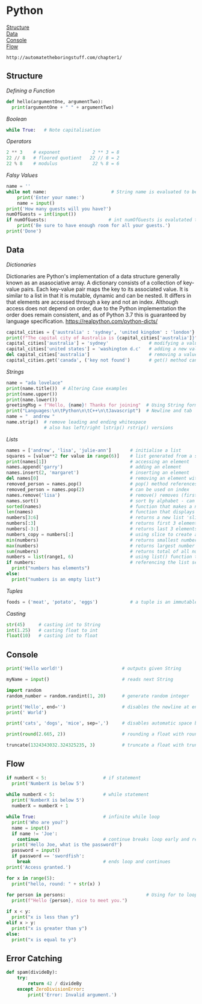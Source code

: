# Python

[Structure](#structure)\
[Data](#data)\
[Console](#console)\
[Flow](#flow)

```
http://automatetheboringstuff.com/chapter1/
```
## Structure

*Defining a Function*
```python
def hello(argumentOne, argumentTwo):
  print(argumentOne + " " + argumentTwo)
```

*Boolean*
```python
while True:   # Note capitalisation
```

*Operators*
```python
2 ** 3    # exponent            2 ** 3 = 8
22 // 8   # floored quotient   22 // 8 = 2
22 % 8    # modulus             22 % 8 = 6
```
*Falsy Values*
```python
name = ''
while not name:                        # String name is evaluated to be true if it is not empty
    print('Enter your name:')
    name = input()
print('How many guests will you have?')
numOfGuests = int(input())
if numOfGuests:                       # int numOfGuests is evalutated to be true of not 0
    print('Be sure to have enough room for all your guests.')
print('Done')
```
## Data

*Dictionaries*  

Dictionaries are Python's implementation of a data structure generally known as an asasociative array. A dictionary consists of a collection of key-value pairs. Each key-value pair maps the key to its associated value. It is similar to a list in that it is mutable, dynamic and can be nested. It differs in that elements are accessed through a key and not an index. Although access does not depend on order, due to the Python implementation the order does remain consistent, and as of Python 3.7 this is guaranteed by language specification. https://realpython.com/python-dicts/

```python
capital_cities = {'australia' : 'sydney', 'united kingdom' : 'london'}     # defining a dictionary
print(f"The capital city of Australia is {capital_cities['australia']}")   # accessing the value for a key
capital_cities['australia'] = 'sydney'               # modifying a value
capital_cities['united states'] = 'washington d.c'   # adding a new value
del capital_cities['australia']                      # removing a value using del statement
capital_cities.get('canada', ('key not found')       # get() method can be used wihtout causing crash if key doesn't exist
```

*Strings*
```python
name = "ada lovelace"
print(name.title())  # Altering Case examples
print(name.upper())
print(name.lower())
greetingMsg = f"Hello, {name}! Thanks for joining"  # Using String format
print("Languages:\n\tPython\n\tC++\n\tJavascript")  # Newline and tab
name = "  andrew "
name.strip()  # remove leading and ending whitespace
              # also has left/right lstrip() rstrip() versions
```

*Lists*
```python
names = ['andrew', 'lisa', 'julie-ann']       # initialise a list
squares = [value**2 for value in range(6)]    # list generated from a sequence in 1 line, called list comprehension
print(names[1])                               # accessing an element
names.append('garry')                         # adding an element
names.insert(2, 'margaret')                   # inserting an element
del names[0]                                  # removing an element with del statement and index
removed_person = names.pop()                  # pop() method references element and then removes
removed_person = names.pop(2)                 # can be used on index
names.remove('lisa')                          # remove() removes (first) matching element
names.sort()                                  # sort by alphabet - can take parameter reverse=True
sorted(names)                                 # function that makes a new copy of list that is sorted
len(names)                                    # function that displays amount of elements in list (length)
numbers[3:6]                                  # returns a new list 'slice', starting (inclusive) and ending (exclusive)
numbers[:3]                                   # returns first 3 elements
numbers[-3:]                                  # returns last 3 elements
numbers_copy = numbers[:]                     # using slice to create a new list that is a copy of an original
min(numbers)                                  # returns smallest number
max(numbers)                                  # returns largest number
sum(numbers)                                  # returns total of all numbers in the list
numbers = list(range1, 6)                     # using list() function to convert a range data type straight to a list
if numbers:                                   # referencing the list serves as boolean expression whether it is empty
  print("numbers has elements")
else:
  print("numbers is an empty list")
```

*Tuples*
```python
foods = ('meat', 'potato', 'eggs')            # a tuple is an immutable list, created using round brackets 
```

*Casting*
```python
str(45)     # casting int to String 
int(1.25)   # casting float to int
float(10)   # casting int to float
```
## Console

```python
print('Hello world!')                      # outputs given String

myName = input()                           # reads next String

import random
random_number = random.randint(1, 20)      # generate random integer

print('Hello', end='')                     # disables the newline at end of print statement
print(' World')

print('cats', 'dogs', 'mice', sep=',')     # disables automatic space between values

print(round(2.665, 2))                     # rounding a float with round()

truncate(1324343032.324325235, 3)          # truncate a float with truncate()

```

## Flow

```python
if numberX < 5:                     # if statement
  print('NumberX is below 5')
 
while numberX < 5:                  # while statement
  print('NumberX is below 5')
  numberX = numberX + 1

while True:                         # infinite while loop
  print('Who are you?')
  name = input()
  if name != 'Joe':
    continue                        # continue breaks loop early and returns to start of while
  print('Hello Joe, what is the password?')
  password = input()
  if password == 'swordfish':
    break                           # ends loop and continues
print('Access granted.')

for x in range(5):
  print("hello, round: " + str(x) )
  
for person in persons:                              # Using for to loop through a list
  print(f"Hello {person}, nice to meet you.")
```

```python
if x < y:
  print("x is less than y")
elif x > y:
  print("x is greater than y")
else:
  print("x is equal to y")
 ```

## Error Catching

```python
def spam(divideBy):
    try:
        return 42 / divideBy
    except ZeroDivisionError:
        print('Error: Invalid argument.')
```
